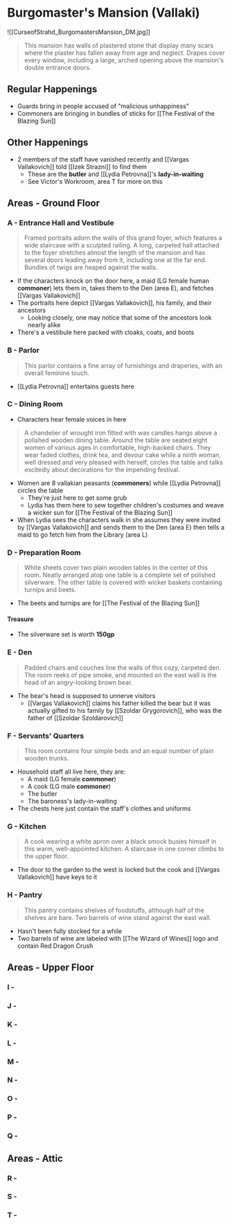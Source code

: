 # Burgomaster's Mansion (Vallaki)
![[CurseofStrahd_BurgomastersMansion_DM.jpg]]
> This mansion has walls of plastered stone that display many scars where the plaster has fallen away from age and neglect. Drapes cover every window, including a large, arched opening above the mansion's double entrance doors.

## Regular Happenings
* Guards bring in people accused of "malicious unhappiness"
* Commoners are bringing in bundles of sticks for [[The Festival of the Blazing Sun]]

## Other Happenings
* 2 members of the staff have vanished recently and [[Vargas Vallakovich]] told [[Izek Strazni]] to find them
  * These are the **butler** and [[Lydia Petrovna]]'s **lady-in-waiting**
  * See Victor's Workroom, area T for more on this

## Areas - Ground Floor
### A - Entrance Hall and Vestibule
> Framed portraits adorn the walls of this grand foyer, which features a wide staircase with a sculpted railing. A long, carpeted hall attached to the foyer stretches almost the length of the mansion and has several doors leading away from it, including one at the far end. Bundles of twigs are heaped against the walls.
* If the characters knock on the door here, a maid (LG female human **commoner**) lets them in, takes them to the Den (area E), and fetches [[Vargas Vallakovich]]
* The portraits here depict [[Vargas Vallakovich]], his family, and their ancestors
  * Looking closely, one may notice that some of the ancestors look nearly alike
* There's a vestibule here packed with cloaks, coats, and boots

### B - Parlor
> This parlor contains a fine array of furnishings and draperies, with an overall feminine touch.

* [[Lydia Petrovna]] entertains guests here

### C - Dining Room
* Characters hear female voices in here
> A chandelier of wrought iron fitted with wax candles hangs above a polished wooden dining table. Around the table are seated eight women of various ages in comfortable, high-backed chairs. They wear faded clothes, drink tea, and devour cake while a ninth woman, well dressed and very pleased with herself, circles the table and talks excitedly about decorations for the impending festival.

* Women are 8 vallakian peasants (**commoners**) while [[Lydia Petrovna]] circles the table
  * They're just here to get some grub
  * Lydia has them here to sew together children's costumes and weave a wicker sun for [[The Festival of the Blazing Sun]]
* When Lydia sees the characters walk in she assumes they were invited by [[Vargas Vallakovich]] and sends them to the Den (area E) then tells a maid to go fetch him from the Library (area L)

### D - Preparation Room
> White sheets cover two plain wooden tables in the center of this room. Neatly arranged atop one table is a complete set of polished silverware. The other table is covered with wicker baskets containing turnips and beets.

* The beets and turnips are for [[The Festival of the Blazing Sun]]

#### Treasure
* The silverware set is worth **150gp**

### E - Den
> Padded chairs and couches line the walls of this cozy, carpeted den. The room reeks of pipe smoke, and mounted on the east wall is the head of an angry-looking brown bear.

* The bear's head is supposed to unnerve visitors
  * [[Vargas Vallakovich]] claims his father killed the bear but it was actually gifted to his family by [[Szoldar Grygorovich]], who was the father of [[Szoldar Szoldarovich]]

### F - Servants' Quarters
> This room contains four simple beds and an equal number of plain wooden trunks.
* Household staff all live here, they are:
  * A maid (LG female **commoner**)
  * A cook (LG male **commoner**)
  * The butler
  * The baroness's lady-in-waiting
* The chests here just contain the staff's clothes and uniforms

### G - Kitchen
> A cook wearing a white apron over a black smock busies himself in this warm, well-appointed kitchen. A staircase in one corner climbs to the upper floor.
* The door to the garden to the west is locked but the cook and [[Vargas Vallakovich]] have keys to it

### H - Pantry
> This pantry contains shelves of foodstuffs, although half of the shelves are bare. Two barrels of wine stand against the east wall.
* Hasn't been fully stocked for a while
* Two barrels of wine are labeled with [[The Wizard of Wines]] logo and contain Red Dragon Crush

## Areas - Upper Floor
### I - 

### J - 

### K - 

### L - 

### M - 

### N - 

### O - 

### P - 

### Q - 

## Areas - Attic
### R - 

### S - 

### T - 
